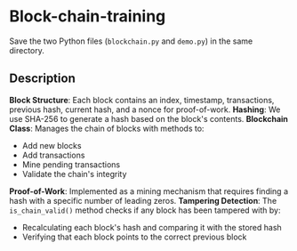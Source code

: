 # Block-chain-training
Save the two Python files (`blockchain.py` and `demo.py`) in the same directory.

## Description 
**Block Structure**: Each block contains an index, timestamp, transactions, previous hash, current hash, and a nonce for proof-of-work.
**Hashing**: We use SHA-256 to generate a hash based on the block's contents.
**Blockchain Class**: Manages the chain of blocks with methods to:

- Add new blocks
- Add transactions
- Mine pending transactions
- Validate the chain's integrity

**Proof-of-Work**: Implemented as a mining mechanism that requires finding a hash with a specific number of leading zeros.
**Tampering Detection**: The `is_chain_valid()` method checks if any block has been tampered with by:
- Recalculating each block's hash and comparing it with the stored hash
- Verifying that each block points to the correct previous block
